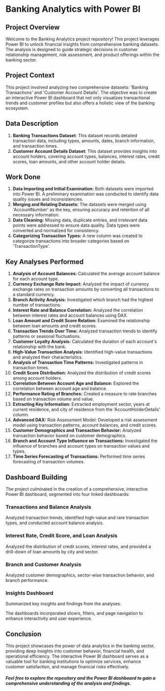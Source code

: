 # Banking Analytics with Power BI

## Project Overview
Welcome to the Banking Analytics project repository! 
This project leverages Power BI to unlock financial insights from comprehensive banking datasets. The analysis is designed to guide strategic decisions in customer relationship management, risk assessment, and product offerings within the banking sector.

## Project Context
This project involved analyzing two comprehensive datasets: 'Banking Transactions' and 'Customer Account Details'. The objective was to create an interactive Power BI dashboard that not only visualizes transactional trends and customer profiles but also offers a holistic view of the banking ecosystem.

## Data Description
1. **Banking Transactions Dataset**: This dataset records detailed transaction data, including types, amounts, dates, branch information, and transaction times.
2. **Customer Account Details Dataset**: This dataset provides insights into account holders, covering account types, balances, interest rates, credit scores, loan amounts, and other account holder details.

## Work Done

1. **Data Importing and Initial Examination:** Both datasets were imported into Power BI. A preliminary examination was conducted to identify data quality issues and inconsistencies.
2. **Merging and Relating Datasets:** The datasets were merged using 'AccountNumber' as the key, ensuring accuracy and retention of all necessary information.
3. **Data Cleaning:** Missing data, duplicate entries, and irrelevant data points were addressed to ensure data quality. Data types were converted and normalized for consistency.
4. **Categorizing Transaction Types:** A new column was created to categorize transactions into broader categories based on 'TransactionType'.

## Key Analyses Performed

1. **Analysis of Account Balances:** Calculated the average account balance for each account type.<br>
2. **Currency Exchange Rate Impact:** Analyzed the impact of currency exchange rates on transaction amounts by converting all transactions to a standard currency.<br>
3. **Branch Activity Analysis:** Investigated which branch had the highest number of transactions.<br>
4. **Interest Rate and Balance Correlation:** Analyzed the correlation between interest rates and account balances using DAX.<br>
5. **Loan Amount and Credit Score Relation:** Examined the relationship between loan amounts and credit scores.<br>
6. **Transaction Trends Over Time:** Analyzed transaction trends to identify patterns or seasonal fluctuations.<br>
7. **Customer Loyalty Analysis:** Calculated the duration of each account's relationship with the bank.<br>
8. **High-Value Transaction Analysis:** Identified high-value transactions and analyzed their characteristics.<br>
9. **Analysis of Transaction Time Patterns:** Investigated patterns in transaction times.<br>
10. **Credit Score Distribution:** Analyzed the distribution of credit scores among account holders.<br>
11. **Correlation Between Account Age and Balance:** Explored the correlation between account age and balance.<br>
12. **Performance Rating of Branches:** Created a measure to rate branches based on transaction volume and value.<br>
13. **Extracting Key Information:** Extracted employment sector, years at current residence, and city of residence from the 'AccountHolderDetails' column.<br>
14. **Advanced DAX:** Risk Assessment Model: Developed a risk assessment model using transaction patterns, account balances, and credit scores.<br>
15. **Customer Demographics and Transaction Behavior:** Analyzed transaction behavior based on customer demographics.<br>
16. **Branch and Account Type Influence on Transactions:** Investigated the influence of branches and account types on transaction values and types.<br>
17. **Time Series Forecasting of Transactions:** Performed time series forecasting of transaction volumes.

## Dashboard Building
The project culminated in the creation of a comprehensive, interactive Power BI dashboard, segmented into four linked dashboards:

### Transactions and Balance Analysis
Analyzed transaction trends, identified high-value and rare transaction types, and conducted account balance analysis.

### Interest Rate, Credit Score, and Loan Analysis
Analyzed the distribution of credit scores, interest rates, and provided a drill-down of loan amounts by city and sector.

### Branch and Customer Analysis
Analyzed customer demographics, sector-wise transaction behavior, and branch performance.

### Insights Dashboard
Summarized key insights and findings from the analyses.

The dashboards incorporated slicers, filters, and page navigation to enhance interactivity and user experience.

## Conclusion
This project showcases the power of data analytics in the banking sector, providing deep insights into customer behavior, financial health, and operational efficiency. The interactive Power BI dashboard serves as a valuable tool for banking institutions to optimize services, enhance customer satisfaction, and manage financial risks effectively.

##### Feel free to explore the repository and the Power BI dashboard to gain a comprehensive understanding of the analysis and findings.

